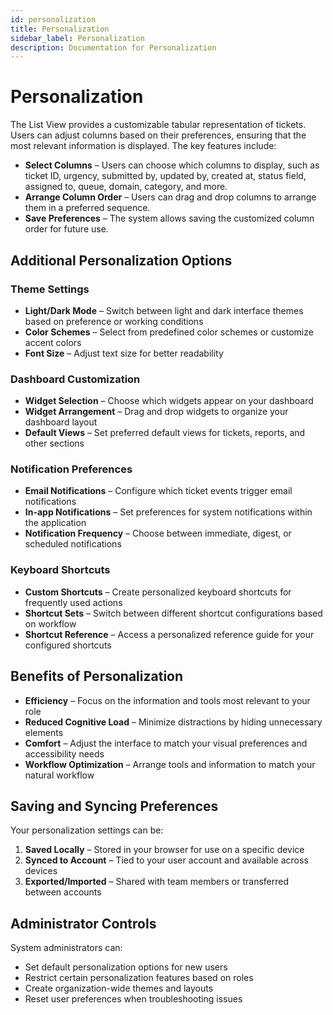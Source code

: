 ```yaml
---
id: personalization
title: Personalization
sidebar_label: Personalization
description: Documentation for Personalization
---
```


# Personalization

The List View provides a customizable tabular representation of tickets. Users can adjust columns based on their preferences, ensuring that the most relevant information is displayed. The key features include:

- **Select Columns** – Users can choose which columns to display, such as ticket ID, urgency, submitted by, updated by, created at, status field, assigned to, queue, domain, category, and more.
- **Arrange Column Order** – Users can drag and drop columns to arrange them in a preferred sequence.
- **Save Preferences** – The system allows saving the customized column order for future use.


## Additional Personalization Options

### Theme Settings

- **Light/Dark Mode** – Switch between light and dark interface themes based on preference or working conditions
- **Color Schemes** – Select from predefined color schemes or customize accent colors
- **Font Size** – Adjust text size for better readability

### Dashboard Customization

- **Widget Selection** – Choose which widgets appear on your dashboard
- **Widget Arrangement** – Drag and drop widgets to organize your dashboard layout
- **Default Views** – Set preferred default views for tickets, reports, and other sections

### Notification Preferences

- **Email Notifications** – Configure which ticket events trigger email notifications
- **In-app Notifications** – Set preferences for system notifications within the application
- **Notification Frequency** – Choose between immediate, digest, or scheduled notifications

### Keyboard Shortcuts

- **Custom Shortcuts** – Create personalized keyboard shortcuts for frequently used actions
- **Shortcut Sets** – Switch between different shortcut configurations based on workflow
- **Shortcut Reference** – Access a personalized reference guide for your configured shortcuts

## Benefits of Personalization

- **Efficiency** – Focus on the information and tools most relevant to your role
- **Reduced Cognitive Load** – Minimize distractions by hiding unnecessary elements
- **Comfort** – Adjust the interface to match your visual preferences and accessibility needs
- **Workflow Optimization** – Arrange tools and information to match your natural workflow

## Saving and Syncing Preferences

Your personalization settings can be:

1. **Saved Locally** – Stored in your browser for use on a specific device
2. **Synced to Account** – Tied to your user account and available across devices
3. **Exported/Imported** – Shared with team members or transferred between accounts

## Administrator Controls

System administrators can:

- Set default personalization options for new users
- Restrict certain personalization features based on roles
- Create organization-wide themes and layouts
- Reset user preferences when troubleshooting issues

